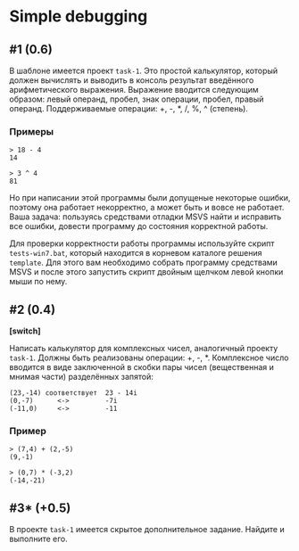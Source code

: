 # Simple debugging

## #1 (0.6)

В шаблоне имеется проект `task-1`. Это простой калькулятор, который должен вычислять и выводить в консоль результат введённого арифметического выражения. Выражение вводится следующим образом: левый операнд, пробел, знак операции, пробел, правый операнд. Поддерживаемые операции: +, -, *, /, %, ^ (степень).

### Примеры

```
> 18 - 4
14
```

```
> 3 ^ 4
81
```

Но при написании этой программы были допущеные некоторые ошибки, поэтому она работает некорректно, а может быть и вовсе не работает. Ваша задача: пользуясь средствами отладки MSVS найти и исправить все ошибки, довести программу до состояния корректной работы.

Для проверки корректности работы программы используйте скрипт `tests-win7.bat`, который находится в корневом каталоге решения `template`. Для этого вам необходимо собрать программу средствами MSVS и после этого запустить скрипт двойным щелчком левой кнопки мыши по нему.

## #2 (0.4)

**[switch]**

Написать калькулятор для комплексных чисел, аналогичный проекту `task-1`. Должны быть реализованы операции: +, -, *.  Комплексное число вводится в виде заключенной в скобки пары чисел (вещественная и мнимая части) разделённых запятой:

```
(23,-14) соответствует	23 - 14i
(0,-7)		<->			-7i
(-11,0)		<->			-11
```

### Пример

```
> (7,4) + (2,-5)
(9,-1)
```

```
> (0,7) * (-3,2)
(-14,-21)
```

## #3* (+0.5)

В проекте `task-1` имеется скрытое дополнительное задание. Найдите и выполните его.

